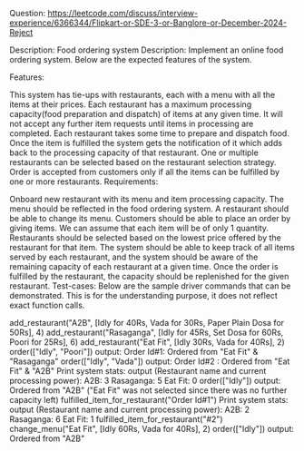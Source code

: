Question:
https://leetcode.com/discuss/interview-experience/6366344/Flipkart-or-SDE-3-or-Banglore-or-December-2024-Reject

Description:
Food ordering system
Description:
Implement an online food ordering system. Below are the expected features of the system.


Features:


This system has tie-ups with restaurants, each with a menu with all the items at their prices.
Each restaurant has a maximum processing capacity(food preparation and dispatch) of items at any given time. It will not accept any further item requests until items in processing are completed.
Each restaurant takes some time to prepare and dispatch food. Once the item is fulfilled the system gets the notification of it which adds back to the processing capacity of that restaurant.
One or multiple restaurants can be selected based on the restaurant selection strategy.
Order is accepted from customers only if all the items can be fulfilled by one or more restaurants.
Requirements:


Onboard new restaurant with its menu and item processing capacity. The menu should be reflected in the food ordering system.
A restaurant should be able to change its menu.
Customers should be able to place an order by giving items. We can assume that each item will be of only 1 quantity.
Restaurants should be selected based on the lowest price offered by the restaurant for that item.
The system should be able to keep track of all items served by each restaurant, and the system should be aware of the remaining capacity of each restaurant at a given time.
Once the order is fulfilled by the restaurant, the capacity should be replenished for the given restaurant.
Test-cases:
Below are the sample driver commands that can be demonstrated. This is for the understanding purpose, it does not reflect exact function calls.


add_restaurant("A2B", [Idly for 40Rs, Vada for 30Rs, Paper Plain Dosa for 50Rs], 4)
add_restaurant("Rasaganga", [Idly for 45Rs, Set Dosa for 60Rs, Poori for 25Rs], 6)
add_restaurant("Eat Fit", [Idly 30Rs, Vada for 40Rs], 2)
order(["Idly", "Poori"])
output: Order Id#1: Ordered from "Eat Fit" & "Rasaganga"
order(["Idly", "Vada"])
output: Order Id#2 : Ordered from "Eat Fit" & "A2B"
Print system stats:
output (Restaurant name and current processing power):
A2B: 3
Rasaganga: 5
Eat Fit: 0
order(["Idly"])
output: Ordered from "A2B"   ("Eat Fit" was not selected since there was no further capacity left)
fulfilled_item_for_restaurant("Order Id#1")
Print system stats:
output (Restaurant name and current processing power):
A2B: 2
Rasaganga: 6
Eat Fit: 1
fulfilled_item_for_restaurant("#2")
change_menu("Eat Fit", [Idly 60Rs, Vada for 40Rs], 2)
order(["Idly"])
output: Ordered from "A2B"